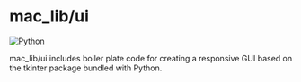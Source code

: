 # mac_lib/ui

[![Python](https://img.shields.io/badge/python-3-green.svg)](https://www.python.org/downloads/release/python-383/)

mac_lib/ui includes boiler plate code for creating a responsive GUI based on the tkinter package bundled with Python.
